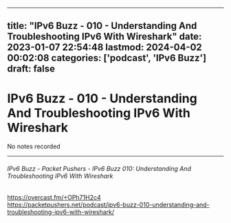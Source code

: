 
---
title: "IPv6 Buzz - 010 - Understanding And Troubleshooting IPv6 With Wireshark"
date: 2023-01-07 22:54:48
lastmod: 2024-04-02 00:02:08
categories: ['podcast', 'IPv6 Buzz']
draft: false
---


# IPv6 Buzz - 010 - Understanding And Troubleshooting IPv6 With Wireshark

No notes recorded

- - -
###### IPv6 Buzz - Packet Pushers - IPv6 Buzz 010: Understanding And Troubleshooting IPv6 With Wireshark

https://overcast.fm/+OPh71H2c4  
https://packetpushers.net/podcast/ipv6-buzz-010-understanding-and-troubleshooting-ipv6-with-wireshark/

<!-- #public #podcast #IPv6 Buzz# -->

<!-- {BearID:0EF73057-373D-4DBE-9305-56DE481835EF-28016-00002D97EC818E8B} -->
